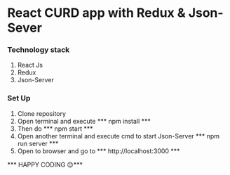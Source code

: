 # React CURD app with Redux & Json-Sever

### Technology stack

1. React Js
2. Redux
3. Json-Server

### Set Up

1. Clone repository
2. Open terminal and execute
   *** npm install ***
3. Then do
   *** npm start ***
4. Open another terminal and execute cmd to start Json-Server
   *** npm run server ***
5. Open to browser and go to
   *** http://localhost:3000 ***

*** HAPPY CODING  😊***
